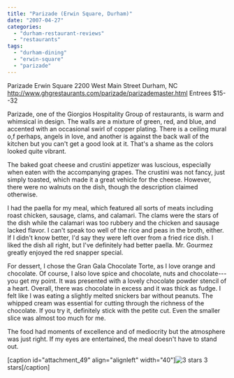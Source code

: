 ```yaml
---
title: "Parizade (Erwin Square, Durham)"
date: "2007-04-27"
categories: 
  - "durham-restaurant-reviews"
  - "restaurants"
tags: 
  - "durham-dining"
  - "erwin-square"
  - "parizade"
---
```


Parizade Erwin Square 2200 West Main Street Durham, NC http://www.ghgrestaurants.com/parizade/parizademaster.html Entrees $15--32

Parizade, one of the Giorgios Hospitality Group of restaurants, is warm and whimsical in design. The walls are a mixture of green, red, and blue, and accented with an occasional swirl of copper plating. There is a ceiling mural o,f perhaps, angels in love, and another is against the back wall of the kitchen but you can't get a good look at it. That's a shame as the colors looked quite vibrant.

The baked goat cheese and crustini appetizer was luscious, especially when eaten with the accompanying grapes. The crustini was not fancy, just simply toasted, which made it a great vehicle for the cheese. However, there were no walnuts on the dish, though the description claimed otherwise.

I had the paella for my meal, which featured all sorts of meats including roast chicken, sausage, clams, and calamari. The clams were the stars of the dish while the calamari was too rubbery and the chicken and sausage lacked flavor. I can't speak too well of the rice and peas in the broth, either. If I didn't know better, I'd say they were left over from a fried rice dish. I liked the dish all right, but I've definitely had better paella. Mr. Gourmez greatly enjoyed the red snapper special.

For dessert, I chose the Gran Gala Chocolate Torte, as I love orange and chocolate. Of course, I also love spice and chocolate, nuts and chocolate---you get my point. It was presented with a lovely chocolate powder stencil of a heart. Overall, there was chocolate in excess and it was thick as fudge. I felt like I was eating a slightly melted snickers bar without peanuts. The whipped cream was essential for cutting through the richness of the chocolate. If you try it, definitely stick with the petite cut. Even the smaller slice was almost too much for me.

The food had moments of excellence and of mediocrity but the atmosphere was just right. If my eyes are entertained, the meal doesn't have to stand out.

\[caption id="attachment\_49" align="alignleft" width="40"\]![3 stars](http://s3.amazonaws.com/thegourmez-wpmedia/2009/02/rating_avocado1.gif "rating_avocado1") 3 stars\[/caption\]
